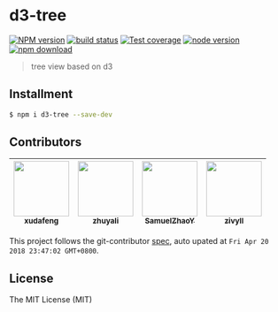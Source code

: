 # d3-tree

[![NPM version][npm-image]][npm-url]
[![build status][travis-image]][travis-url]
[![Test coverage][coveralls-image]][coveralls-url]
[![node version][node-image]][node-url]
[![npm download][download-image]][download-url]

[npm-image]: https://img.shields.io/npm/v/d3-tree.svg?style=flat-square
[npm-url]: https://npmjs.org/package/d3-tree
[travis-image]: https://img.shields.io/travis/zhuyali/d3-tree.svg?style=flat-square
[travis-url]: https://travis-ci.org/zhuyali/d3-tree
[coveralls-image]: https://img.shields.io/coveralls/zhuyali/d3-tree.svg?style=flat-square
[coveralls-url]: https://coveralls.io/r/zhuyali/d3-tree?branch=master
[node-image]: https://img.shields.io/badge/node.js-%3E=_8-green.svg?style=flat-square
[node-url]: http://nodejs.org/download/
[download-image]: https://img.shields.io/npm/dm/d3-tree.svg?style=flat-square
[download-url]: https://npmjs.org/package/d3-tree

> tree view based on d3

## Installment

```bash
$ npm i d3-tree --save-dev
```

<!-- GITCONTRIBUTOR_START -->

## Contributors

|[<img src="https://avatars1.githubusercontent.com/u/1011681?v=4" width="100px;"/><br/><sub><b>xudafeng</b></sub>](https://github.com/xudafeng)<br/>|[<img src="https://avatars3.githubusercontent.com/u/15025212?v=4" width="100px;"/><br/><sub><b>zhuyali</b></sub>](https://github.com/zhuyali)<br/>|[<img src="https://avatars0.githubusercontent.com/u/8198256?v=4" width="100px;"/><br/><sub><b>SamuelZhaoY</b></sub>](https://github.com/SamuelZhaoY)<br/>|[<img src="https://avatars1.githubusercontent.com/u/11460601?v=4" width="100px;"/><br/><sub><b>zivyll</b></sub>](https://github.com/zivyll)<br/>
| :---: | :---: | :---: | :---: |


This project follows the git-contributor [spec](https://github.com/xudafeng/git-contributor), auto upated at `Fri Apr 20 2018 23:47:02 GMT+0800`.

<!-- GITCONTRIBUTOR_END -->

## License

The MIT License (MIT)
